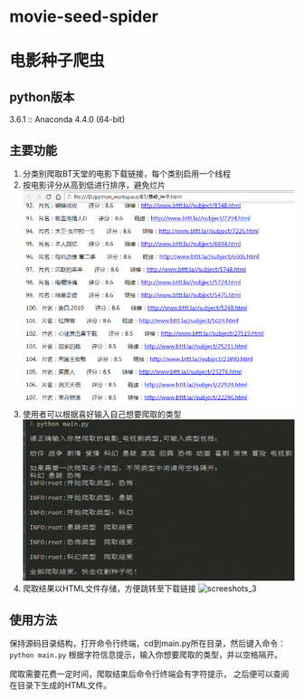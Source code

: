 # movie-seed-spider
# 电影种子爬虫
## python版本
3.6.1 :: Anaconda 4.4.0 (64-bit)

## 主要功能
1. 分类别爬取BT天堂的电影下载链接，每个类别启用一个线程
2. 按电影评分从高到低进行排序，避免烂片
![screeshots_1](https://github.com/RecXI/movie-seed-spider/blob/master/screenshots/1.png)
3. 使用者可以根据喜好输入自己想要爬取的类型
![screeshots_2](https://github.com/RecXI/movie-seed-spider/blob/master/screenshots/2.png)
4. 爬取结果以HTML文件存储，方便跳转至下载链接
![screeshots_3](https://github.com/RecXI/movie-seed-spider/blob/master/screenshots/3.jpg)

## 使用方法
保持源码目录结构，打开命令行终端，cd到main.py所在目录，然后键入命令：
`python main.py`
根据字符信息提示，输入你想要爬取的类型，并以空格隔开。

爬取需要花费一定时间，爬取结束后命令行终端会有字符提示，
之后便可以查阅在目录下生成的HTML文件。
